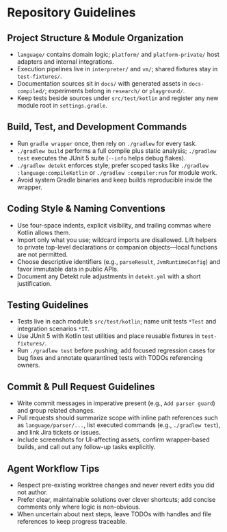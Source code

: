 # Repository Guidelines

## Project Structure & Module Organization
- `language/` contains domain logic; `platform/` and `platform-private/` host adapters and internal integrations.
- Execution pipelines live in `interpreter/` and `vm/`; shared fixtures stay in `test-fixtures/`.
- Documentation sources sit in `docs/` with generated assets in `docs-compiled/`; experiments belong in `research/` or `playground/`.
- Keep tests beside sources under `src/test/kotlin` and register any new module root in `settings.gradle`.

## Build, Test, and Development Commands
- Run `gradle wrapper` once, then rely on `./gradlew` for every task.
- `./gradlew build` performs a full compile plus static analysis; `./gradlew test` executes the JUnit 5 suite (`--info` helps debug flakes).
- `./gradlew detekt` enforces style; prefer scoped tasks like `./gradlew :language:compileKotlin` or `./gradlew :compiler:run` for module work.
- Avoid system Gradle binaries and keep builds reproducible inside the wrapper.

## Coding Style & Naming Conventions
- Use four-space indents, explicit visibility, and trailing commas where Kotlin allows them.
- Import only what you use; wildcard imports are disallowed. Lift helpers to private top-level declarations or companion objects—local functions are not permitted.
- Choose descriptive identifiers (e.g., `parseResult`, `JvmRuntimeConfig`) and favor immutable data in public APIs.
- Document any Detekt rule adjustments in `detekt.yml` with a short justification.

## Testing Guidelines
- Tests live in each module’s `src/test/kotlin`; name unit tests `*Test` and integration scenarios `*IT`.
- Use JUnit 5 with Kotlin test utilities and place reusable fixtures in `test-fixtures/`.
- Run `./gradlew test` before pushing; add focused regression cases for bug fixes and annotate quarantined tests with TODOs referencing owners.

## Commit & Pull Request Guidelines
- Write commit messages in imperative present (e.g., `Add parser guard`) and group related changes.
- Pull requests should summarize scope with inline path references such as `language/parser/...`, list executed commands (e.g., `./gradlew test`), and link Jira tickets or issues.
- Include screenshots for UI-affecting assets, confirm wrapper-based builds, and call out any follow-up tasks explicitly.

## Agent Workflow Tips
- Respect pre-existing worktree changes and never revert edits you did not author.
- Prefer clear, maintainable solutions over clever shortcuts; add concise comments only where logic is non-obvious.
- When uncertain about next steps, leave TODOs with handles and file references to keep progress traceable.
